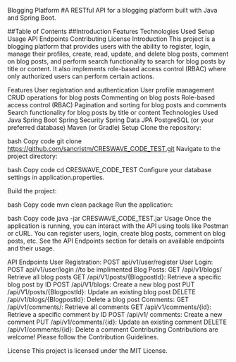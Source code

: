 Blogging Platform
#A RESTful API for a blogging platform built with Java and Spring Boot.

##Table of Contents
##Introduction
Features
Technologies Used
Setup
Usage
API Endpoints
Contributing
License
Introduction
This project is a blogging platform that provides users with the ability to register, login, manage their profiles, create, read, update, and delete blog posts, comment on blog posts, and perform search functionality to search for blog posts by title or content. It also implements role-based access control (RBAC) where only authorized users can perform certain actions.

Features
User registration and authentication
User profile management
CRUD operations for blog posts
Commenting on blog posts
Role-based access control (RBAC)
Pagination and sorting for blog posts and comments
Search functionality for blog posts by title or content
Technologies Used
Java
Spring Boot
Spring Security
Spring Data JPA
PostgreSQL (or your preferred database)
Maven (or Gradle)
Setup
Clone the repository:

bash
Copy code
git clone https://github.com/sancristm/CRESWAVE_CODE_TEST.git
Navigate to the project directory:

bash
Copy code
cd CRESWAVE_CODE_TEST
Configure your database settings in application.properties.

Build the project:

bash
Copy code
mvn clean package
Run the application:

bash
Copy code
java -jar CRESWAVE_CODE_TEST.jar
Usage
Once the application is running, you can interact with the API using tools like Postman or cURL. You can register users, login, create blog posts, comment on blog posts, etc. See the API Endpoints section for details on available endpoints and their usage.

API Endpoints
User Registration: POST api/v1/user/register
User Login: POST  api/v1/user/login  //to be implimented 
Blog Posts:
GET /api/v1/blogs/ Retrieve all blog posts
GET /api/V1/posts/{BlogpostId}: Retrieve a specific blog post by ID
POST /api/V1/blogs: Create a new blog post
PUT /api/V1/posts/{BlogpostId}: Update an existing blog post
DELETE /api/v1/blogs/{BlogpostId}: Delete a blog post
Comments:
GET /api/v1/comments/: Retrieve all comments
GET /api/v1/comments/{id}: Retrieve a specific comment by ID
POST /api/v1/ comments: Create a new comment
PUT /api/v1/comments/{id}: Update an existing comment
DELETE /api/v1/comments/{id}: Delete a comment
Contributing
Contributions are welcome! Please follow the Contribution Guidelines.

License
This project is licensed under the MIT License.
